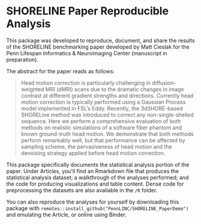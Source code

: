 # SHORELINE Paper Reproducible Analysis

This package was developed to reproduce, document, and share the results of
the SHORELINE benchmarking paper developed by Matt Cieslak for the
Penn Lifespan Informatics & Neuroimaging Center (manuscript in preparation).

The abstract for the paper reads as follows:

> Head motion correction is particularly challenging in diffusion-weighted MRI (dMRI) 
scans due to the dramatic changes in image contrast at different gradient strengths
and directions. Currently head motion correction is typically performed using a
Gaussian Process model implemented in FSL’s Eddy. Recently, the 3dSHORE-based
SHORELine method was introduced to correct any non-single-shelled sequence.
Here we perform a comprehensive evaluation of both methods on realistic
simulations of a software fiber phantom and known ground-truth head motion.
We demonstrate that both methods perform remarkably well, but that 
performance can be affected by sampling scheme, the pervasiveness of
head motion and the denoising strategy applied before head motion correction.

This package specifically documents the statistical analysis portion of the paper.
Under Articles, you'll find an Rmarkdown file that produces the statistical analysis
dataset; a walkthrough of the analyses performed; and the code for producing
visualizations and table content. Dense code for preprocessing the datasets are
also available in the `/R` folder.

You can also reproduce the analyses for yourself by downloading this package with
`remotes::install_github("PennLINC/SHORELINE_PaperDemo")` and emulating the
Article, or online using Binder.
